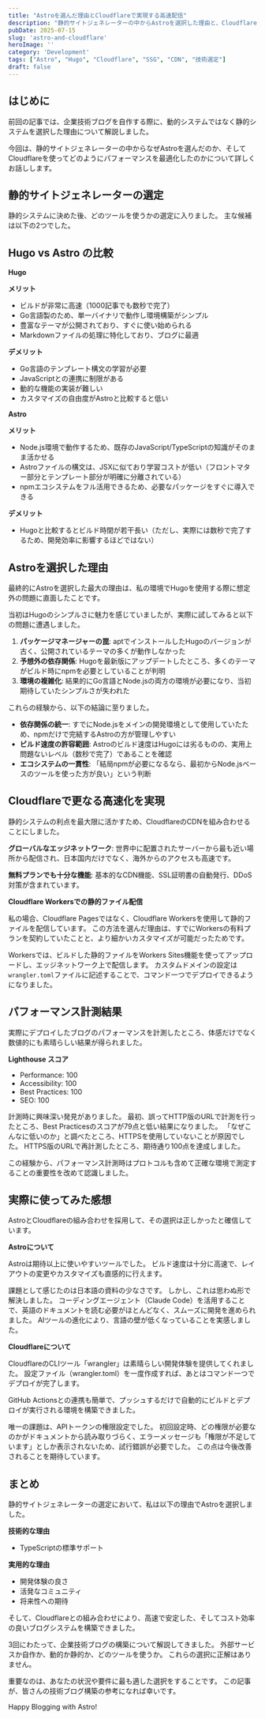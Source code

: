 ```yaml
---
title: "Astroを選んだ理由とCloudflareで実現する高速配信"
description: "静的サイトジェネレーターの中からAstroを選択した理由と、Cloudflareを使った配信最適化について詳しく解説します。HugoとAstroの比較から、実際の運用経験まで共有します。"
pubDate: 2025-07-15
slug: 'astro-and-cloudflare'
heroImage: ''
category: 'Development'
tags: ["Astro", "Hugo", "Cloudflare", "SSG", "CDN", "技術選定"]
draft: false
---
```


## はじめに

前回の記事では、企業技術ブログを自作する際に、動的システムではなく静的システムを選択した理由について解説しました。

今回は、静的サイトジェネレーターの中からなぜAstroを選んだのか、そしてCloudflareを使ってどのようにパフォーマンスを最適化したのかについて詳しくお話しします。

## 静的サイトジェネレーターの選定

静的システムに決めた後、どのツールを使うかの選定に入りました。
主な候補は以下の2つでした。

## Hugo vs Astro の比較

**Hugo**

**メリット**
- ビルドが非常に高速（1000記事でも数秒で完了）
- Go言語製のため、単一バイナリで動作し環境構築がシンプル
- 豊富なテーマが公開されており、すぐに使い始められる
- Markdownファイルの処理に特化しており、ブログに最適

**デメリット**
- Go言語のテンプレート構文の学習が必要
- JavaScriptとの連携に制限がある
- 動的な機能の実装が難しい
- カスタマイズの自由度がAstroと比較すると低い

**Astro**

**メリット**
- Node.js環境で動作するため、既存のJavaScript/TypeScriptの知識がそのまま活かせる
- Astroファイルの構文は、JSXに似ており学習コストが低い（フロントマター部分とテンプレート部分が明確に分離されている）
- npmエコシステムをフル活用できるため、必要なパッケージをすぐに導入できる

**デメリット**
- Hugoと比較するとビルド時間が若干長い（ただし、実際には数秒で完了するため、開発効率に影響するほどではない）

## Astroを選択した理由

最終的にAstroを選択した最大の理由は、私の環境でHugoを使用する際に想定外の問題に直面したことです。

当初はHugoのシンプルさに魅力を感じていましたが、実際に試してみると以下の問題に遭遇しました。

1. **パッケージマネージャーの罠**: aptでインストールしたHugoのバージョンが古く、公開されているテーマの多くが動作しなかった
2. **予想外の依存関係**: Hugoを最新版にアップデートしたところ、多くのテーマがビルド時にnpmを必要としていることが判明
3. **環境の複雑化**: 結果的にGo言語とNode.jsの両方の環境が必要になり、当初期待していたシンプルさが失われた

これらの経験から、以下の結論に至りました。

- **依存関係の統一**: すでにNode.jsをメインの開発環境として使用していたため、npmだけで完結するAstroの方が管理しやすい
- **ビルド速度の許容範囲**: Astroのビルド速度はHugoには劣るものの、実用上問題ないレベル（数秒で完了）であることを確認
- **エコシステムの一貫性**: 「結局npmが必要になるなら、最初からNode.jsベースのツールを使った方が良い」という判断

## Cloudflareで更なる高速化を実現

静的システムの利点を最大限に活かすため、CloudflareのCDNを組み合わせることにしました。

**グローバルなエッジネットワーク**: 世界中に配置されたサーバーから最も近い場所から配信され、日本国内だけでなく、海外からのアクセスも高速です。

**無料プランでも十分な機能**: 基本的なCDN機能、SSL証明書の自動発行、DDoS対策が含まれています。

**Cloudflare Workersでの静的ファイル配信**

私の場合、Cloudflare Pagesではなく、Cloudflare Workersを使用して静的ファイルを配信しています。
この方法を選んだ理由は、すでにWorkersの有料プランを契約していたことと、より細かいカスタマイズが可能だったためです。

Workersでは、ビルドした静的ファイルをWorkers Sites機能を使ってアップロードし、エッジネットワーク上で配信します。
カスタムドメインの設定は`wrangler.toml`ファイルに記述することで、コマンド一つでデプロイできるようになりました。

## パフォーマンス計測結果

実際にデプロイしたブログのパフォーマンスを計測したところ、体感だけでなく数値的にも素晴らしい結果が得られました。

**Lighthouse スコア**
- Performance: 100
- Accessibility: 100
- Best Practices: 100
- SEO: 100

計測時に興味深い発見がありました。
最初、誤ってHTTP版のURLで計測を行ったところ、Best Practicesのスコアが79点と低い結果になりました。
「なぜこんなに低いのか」と調べたところ、HTTPSを使用していないことが原因でした。
HTTPS版のURLで再計測したところ、期待通り100点を達成しました。

この経験から、パフォーマンス計測時はプロトコルも含めて正確な環境で測定することの重要性を改めて認識しました。

## 実際に使ってみた感想

AstroとCloudflareの組み合わせを採用して、その選択は正しかったと確信しています。

**Astroについて**

Astroは期待以上に使いやすいツールでした。
ビルド速度は十分に高速で、レイアウトの変更やカスタマイズも直感的に行えます。

課題として感じたのは日本語の資料の少なさです。
しかし、これは思わぬ形で解決しました。
コーディングエージェント（Claude Code）を活用することで、英語のドキュメントを読む必要がほとんどなく、スムーズに開発を進められました。
AIツールの進化により、言語の壁が低くなっていることを実感しました。

**Cloudflareについて**

CloudflareのCLIツール「wrangler」は素晴らしい開発体験を提供してくれました。
設定ファイル（wrangler.toml）を一度作成すれば、あとはコマンド一つでデプロイが完了します。

GitHub Actionsとの連携も簡単で、プッシュするだけで自動的にビルドとデプロイが実行される環境を構築できました。

唯一の課題は、APIトークンの権限設定でした。
初回設定時、どの権限が必要なのかがドキュメントから読み取りづらく、エラーメッセージも「権限が不足しています」としか表示されないため、試行錯誤が必要でした。
この点は今後改善されることを期待しています。

## まとめ

静的サイトジェネレーターの選定において、私は以下の理由でAstroを選択しました。

**技術的な理由**
- TypeScriptの標準サポート

**実用的な理由**
- 開発体験の良さ
- 活発なコミュニティ
- 将来性への期待

そして、Cloudflareとの組み合わせにより、高速で安定した、そしてコスト効率の良いブログシステムを構築できました。

3回にわたって、企業技術ブログの構築について解説してきました。
外部サービスか自作か、動的か静的か、どのツールを使うか。
これらの選択に正解はありません。

重要なのは、あなたの状況や要件に最も適した選択をすることです。
この記事が、皆さんの技術ブログ構築の参考になれば幸いです。

Happy Blogging with Astro!